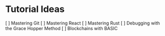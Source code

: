 # Tutorial Ideas

[ ] Mastering Git
[ ] Mastering React
[ ] Mastering Rust
[ ] Debugging with the Grace Hopper Method
[ ] Blockchains with BASIC
